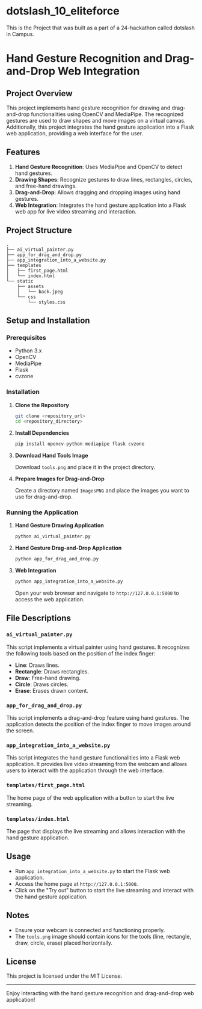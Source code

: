# dotslash_10_eliteforce
This is the Project that was built as a part of a 24-hackathon called dotslash in Campus.

# Hand Gesture Recognition and Drag-and-Drop Web Integration

## Project Overview

This project implements hand gesture recognition for drawing and drag-and-drop functionalities using OpenCV and MediaPipe. The recognized gestures are used to draw shapes and move images on a virtual canvas. Additionally, this project integrates the hand gesture application into a Flask web application, providing a web interface for the user.

## Features

1. **Hand Gesture Recognition**: Uses MediaPipe and OpenCV to detect hand gestures.
2. **Drawing Shapes**: Recognize gestures to draw lines, rectangles, circles, and free-hand drawings.
3. **Drag-and-Drop**: Allows dragging and dropping images using hand gestures.
4. **Web Integration**: Integrates the hand gesture application into a Flask web app for live video streaming and interaction.

## Project Structure

```plaintext
.
├── ai_virtual_painter.py
├── app_for_drag_and_drop.py
├── app_integration_into_a_website.py
├── templates
│   ├── first_page.html
│   └── index.html
└── static
    ├── assets
    │   └── back.jpeg
    └── css
        └── styles.css
```

## Setup and Installation

### Prerequisites

- Python 3.x
- OpenCV
- MediaPipe
- Flask
- cvzone

### Installation

1. **Clone the Repository**

    ```bash
    git clone <repository_url>
    cd <repository_directory>
    ```

2. **Install Dependencies**

    ```bash
    pip install opencv-python mediapipe flask cvzone
    ```

3. **Download Hand Tools Image**

    Download `tools.png` and place it in the project directory.

4. **Prepare Images for Drag-and-Drop**

    Create a directory named `ImagesPNG` and place the images you want to use for drag-and-drop.

### Running the Application

1. **Hand Gesture Drawing Application**

    ```bash
    python ai_virtual_painter.py
    ```

2. **Hand Gesture Drag-and-Drop Application**

    ```bash
    python app_for_drag_and_drop.py
    ```

3. **Web Integration**

    ```bash
    python app_integration_into_a_website.py
    ```

    Open your web browser and navigate to `http://127.0.0.1:5000` to access the web application.

## File Descriptions

### `ai_virtual_painter.py`

This script implements a virtual painter using hand gestures. It recognizes the following tools based on the position of the index finger:

- **Line**: Draws lines.
- **Rectangle**: Draws rectangles.
- **Draw**: Free-hand drawing.
- **Circle**: Draws circles.
- **Erase**: Erases drawn content.

### `app_for_drag_and_drop.py`

This script implements a drag-and-drop feature using hand gestures. The application detects the position of the index finger to move images around the screen.

### `app_integration_into_a_website.py`

This script integrates the hand gesture functionalities into a Flask web application. It provides live video streaming from the webcam and allows users to interact with the application through the web interface.

### `templates/first_page.html`

The home page of the web application with a button to start the live streaming.

### `templates/index.html`

The page that displays the live streaming and allows interaction with the hand gesture application.

## Usage

- Run `app_integration_into_a_website.py` to start the Flask web application.
- Access the home page at `http://127.0.0.1:5000`.
- Click on the "Try out" button to start the live streaming and interact with the hand gesture application.

## Notes

- Ensure your webcam is connected and functioning properly.
- The `tools.png` image should contain icons for the tools (line, rectangle, draw, circle, erase) placed horizontally.

## License

This project is licensed under the MIT License.

---

Enjoy interacting with the hand gesture recognition and drag-and-drop web application!
